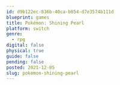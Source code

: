 ```yaml
---
id: d9b122ec-836b-40ca-b854-d7e3574b111d
blueprint: games
title: Pokémon: Shining Pearl
platform: switch
genre:
  - rpg
digital: false
physical: true
guide: false
pending: false
posted: 2021-12-05
slug: pokemon-shining-pearl
---
```

